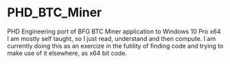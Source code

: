 # PHD_BTC_Miner
PHD Engineering port of BFG BTC Miner application to Windows 10 Pro x64 
I am mostly self taught, so I just read, understand and then compute.
I am currently doing this as an exercize in the futility of finding code and trying to make use of it elsewhere, as x64 bit code.
